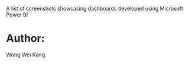 A list of screenshots showcasing dashboards developed using Microsoft Power BI

# Author:
Wong Wei Kang
